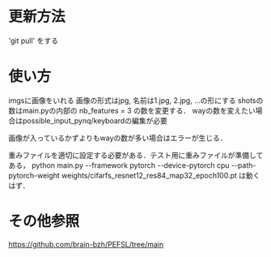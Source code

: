# 更新方法
'git pull' をする

# 使い方
imgsに画像をいれる
画像の形式はjpg, 名前は1.jpg, 2.jpg, ...の形にする
shotsの数はmain.pyの内部の nb_features = 3 の数を変更する．
wayの数を変えたい場合はpossible_input_pynq/keyboardの編集が必要

画像が入っているかずよりもwayの数が多い場合はエラーが生じる．

重みファイルを適切に設定する必要がある．テスト用に重みファイルが準備してある，
python main.py --framework pytorch --device-pytorch cpu --path-pytorch-weight weights/cifarfs_resnet12_res84_map32_epoch100.pt
は動くはず．

# その他参照

https://github.com/brain-bzh/PEFSL/tree/main